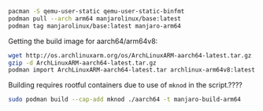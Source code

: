 ```sh
pacman -S qemu-user-static qemu-user-static-binfmt
podman pull --arch arm64 manjarolinux/base:latest
podman tag manjarolinux/base:latest manjaro-arm64
```

Getting the build image for aarch64/arm64v8:
```sh
wget http://os.archlinuxarm.org/os/ArchLinuxARM-aarch64-latest.tar.gz
gzip -d ArchLinuxARM-aarch64-latest.tar.gz
podman import ArchLinuxARM-aarch64-latest.tar archlinux-arm64v8:latest
```

Building requires rootful containers due to use of `mknod` in the script.????
```sh
sudo podman build --cap-add mknod ./aarch64 -t manjaro-build-arm64
```